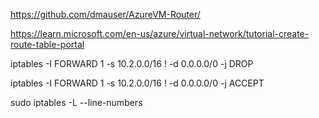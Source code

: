 https://github.com/dmauser/AzureVM-Router/


https://learn.microsoft.com/en-us/azure/virtual-network/tutorial-create-route-table-portal

iptables -I FORWARD 1 -s 10.2.0.0/16 ! -d 0.0.0.0/0 -j DROP

iptables -I FORWARD 1 -s 10.2.0.0/16 ! -d 0.0.0.0/0 -j ACCEPT


sudo iptables -L --line-numbers